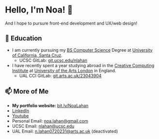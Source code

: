 # Hello, I'm Noa! 👋
And I hope to pursure front-end development and UX/web design!

## 🌱 Education
- I am currently pursuing my [BS Computer Science](https://engineering.ucsc.edu/) Degree at [University of California, Santa Cruz](https://www.ucsc.edu/).
  - UCSC GitLab: [git.ucsc.edu/nlahan](https://git.ucsc.edu/nlahan)
- I have recently spent a year studying abroad in the [Creative Computing Institute](https://www.arts.ac.uk/creative-computing-institute) at [University of the Arts London](https://www.arts.ac.uk/) in England.
  - UAL CCI GitLab: [git.arts.ac.uk/23043904](https://git.arts.ac.uk/23043904)

## 📫 More of Me
- **My portfolio website:** [bit.ly/NoaLahan](https://bit.ly/NoaLahan)
- [LinkedIn](https://www.linkedin.com/in/noa-lahan)
- [Youtube](https://www.youtube.com/@noalahan) 
- Personal Email: [noa.lahan@gmail.com](mailto:noa.lahan@gmail.com)
- UCSC Email: [nlahan@ucsc.edu](mailto:nlahan@ucsc.edu)
- UAL Email: n.lahan0720231@arts.ac.uk (deactivated)

<!---
noalahan/noalahan is a ✨ special ✨ repository because its `README.md` (this file) appears on your GitHub profile.
You can click the Preview link to take a look at your changes.
--->
